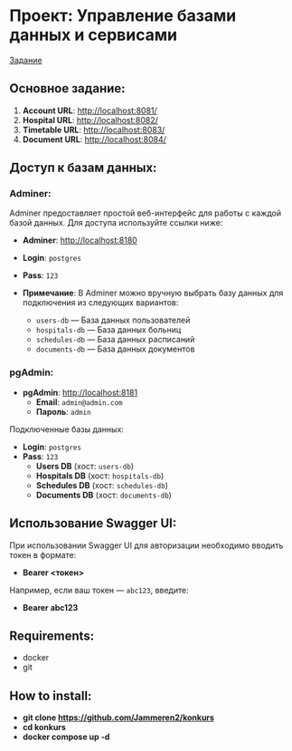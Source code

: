 # Проект: Управление базами данных и сервисами

[Задание](https://github.com//Jammeren2/konkurs/blob/main/Задание-полуфинального-этапа-дисципплины-Backend-разработка-Web-API.pdf)

## Основное задание:

1. **Account URL**: [http://localhost:8081/](http://localhost:8081/)
2. **Hospital URL**: [http://localhost:8082/](http://localhost:8082/)
3. **Timetable URL**: [http://localhost:8083/](http://localhost:8083/)
4. **Document URL**: [http://localhost:8084/](http://localhost:8084/)


## Доступ к базам данных:

### Adminer:
Adminer предоставляет простой веб-интерфейс для работы с каждой базой данных. Для доступа используйте ссылки ниже:

 - **Adminer**: [http://localhost:8180](http://localhost:8180)
  - **Login**: `postgres`
  - **Pass**: `123`

- **Примечание**: В Adminer можно вручную выбрать базу данных для подключения из следующих вариантов:
  - `users-db` — База данных пользователей
  - `hospitals-db` — База данных больниц
  - `schedules-db` — База данных расписаний
  - `documents-db` — База данных документов

### pgAdmin:
- **pgAdmin**: [http://localhost:8181](http://localhost:8181)
  - **Email**: `admin@admin.com`
  - **Пароль**: `admin`

Подключенные базы данных:
- **Login**: `postgres`
- **Pass**: `123`
  - **Users DB** (хост: `users-db`)
  - **Hospitals DB** (хост: `hospitals-db`)
  - **Schedules DB** (хост: `schedules-db`)
  - **Documents DB** (хост: `documents-db`)

## Использование Swagger UI:
При использовании Swagger UI для авторизации необходимо вводить токен в формате:

- **Bearer <токен>**


Например, если ваш токен — `abc123`, введите:

- **Bearer abc123**

## Requirements:
- docker
- git


## How to install:

- **git clone https://github.com/Jammeren2/konkurs**
- **cd konkurs**
- **docker compose up -d**